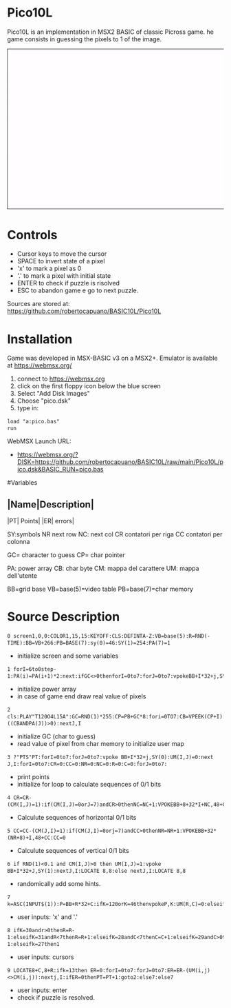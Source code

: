 # Pico10L
Pico10L is an implementation in MSX2 BASIC of classic Picross game.
he game consists in guessing the pixels to 1 of the image.

![screenshot](pico.gif)

# Controls
- Cursor keys to move the cursor
- SPACE to invert state of a pixel
- 'x' to mark a pixel as 0
- '.' to mark a pixel with initial state
- ENTER to check if puzzle is risolved
- ESC to abandon game e go to next puzzle.

Sources are stored at: https://github.com/robertocapuano/BASIC10L/Pico10L

# Installation
Game was developed in MSX-BASIC v3 on a MSX2+. Emulator is available at https://webmsx.org/
1. connect to https://webmsx.org
2. click on the first floppy icon below the blue screen
3. Select "Add Disk Images"
4. Choose "pico.dsk"
5. type in:
```
load "a:pico.bas"
run
```

WebMSX Launch URL:

- https://webmsx.org/?DISK=https://github.com/robertocapuano/BASIC10L/raw/main/Pico10L/pico.dsk&BASIC_RUN=pico.bas


#Variables

|Name|Description|
-----------------
|PT| Points|
|ER| errors|

SY:symbols
NR next row
NC: next col
CR contatori per riga
CC contatori per colonna

GC= character to guess
CP= char pointer

PA: power array
CB: char byte
CM: mappa del carattere
UM: mappa dell'utente

BB=grid base
VB=base(5)=video table
PB=base(7)=char memory


# Source Description
```
0 screen1,0,0:COLOR1,15,15:KEYOFF:CLS:DEFINTA-Z:VB=base(5):R=RND(-TIME):BB=VB+266:PB=BASE(7):sy(0)=46:SY(1)=254:PA(7)=1
```
- initialize screen and some variables

```
1 forI=6to0step-1:PA(i)=PA(i+1)*2:next:ifGC<>0thenforI=0to7:forJ=0to7:vpokeBB+I*32+j,SY(CM(I,J)):nextJ,I:k$=INPUT$(1)
```
- initialize power array
- in case of game end draw real value of pixels

```
2 cls:PLAY"T120O4L15A":GC=RND(1)*255:CP=PB+GC*8:fori=0TO7:CB=VPEEK(CP+I):forJ=0to7:CM(I,J)=-((CBANDPA(J))>0):nextJ,I
```
- initialize GC (char to guess)
- read value of pixel from char memory to initialize user map

```
3 ?"PTS"PT:forI=0to7:forJ=0to7:vpoke BB+I*32+j,SY(0):UM(I,J)=0:next J,I:forI=0to7:CR=0:CC=0:NR=0:NC=0:R=0:C=0:forJ=0to7: 
```
- print points
- initialize for loop to calculate sequences of 0/1 bits

```
4 CR=CR-(CM(I,J)=1):if(CM(I,J)=0orJ=7)andCR>0thenNC=NC+1:VPOKEBB+8+32*I+NC,48+CR:CR=0
```
- Calculute sequences of horizontal 0/1 bits

```
5 CC=CC-(CM(J,I)=1):if(CM(J,I)=0orj=7)andCC>0thenNR=NR+1:VPOKEBB+32*(NR+8)+I,48+CC:CC=0
```
- Calculute sequences of vertical 0/1 bits

```
6 if RND(1)<0.1 and CM(I,J)>0 then UM(I,J)=1:vpoke BB+I*32+J,SY(1):nextJ,I:LOCATE 8,8:else nextJ,I:LOCATE 8,8
```
- randomically add some hints.

```
7 k=ASC(INPUT$(1)):P=BB+R*32+C:ifK=120orK=46thenvpokeP,K:UM(R,C)=0:elseifK=32thenUM(R,C)=UM(R,C)xor1:vpokeP,SY(UM(R,C))
```
- user inputs: 'x' and '.'

```
8 ifK=30andr>0thenR=R-1:elseifK=31andR<7thenR=R+1:elseifK=28andC<7thenC=C+1:elseifK=29andC>0thenC=C-1:elseifk=27then1
```
- user inputs: cursors

```
9 LOCATE8+C,8+R:ifk=13then ER=0:forI=0to7:forJ=0to7:ER=ER-(UM(i,j)<>CM(i,j)):nextj,I:ifER=0thenPT=PT+1:goto2:else7:else7
```
- user inputs: enter
- check if puzzle is resolved.
